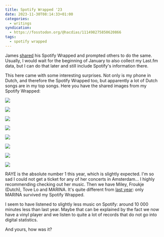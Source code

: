 ```yaml
---
title: Spotify Wrapped '23
date: 2023-11-30T08:14:33+01:00
categories:
  - writings
syndication:
  - https://fosstodon.org/@hacdias/111498275850620866
tags:
  - spotify wrapped
---
```


James [shared](https://jamesg.blog/2023/11/29/spotify-wrapped/) his Spotify Wrapped and prompted others to do the same. Usually, I would wait for the beginning of January to also collect my Last.fm data, but I can do that later and still include Spotify's information there.

<!--more-->

This here came with some interesting surprises. Not only is my phone in Dutch, and therefore the Spotify Wrapped too, but apparently a lot of Dutch songs are in my top songs. Here you have the shared images from my Spotify Wrapped:

<div class='fg' style='grid-template-columns: repeat(4, 1fr)'>

![](image:2023-11-30-spotify-wrapped-genres)

![](image:2023-11-30-spotify-wrapped-nijmegen)

![](image:2023-11-30-spotify-wrapped-minutes)

![](image:2023-11-30-spotify-wrapped-vampier)

![](image:2023-11-30-spotify-wrapped-top-nummer)

![](image:2023-11-30-spotify-wrapped-favorite-songs)

![](image:2023-11-30-spotify-wrapped-top-artist)

![](image:2023-11-30-spotify-wrapped-favorite-artists)

</div>

RAYE is the absolute number 1 this year, which is slightly expected. I'm so sad I could not get a ticket for any of her concerts in Amsterdam... I highly recommending checking out her music. Then we have Miley, Froukje (Dutch), Tove Lo and MARINA. It's quite different from [last year](/2023/01/02/year-in-music/): only MARINA survived my Spotify Wrapped.

I seem to have listened to slightly less music on Spotify: around 10 000 minutes less than last year. Maybe that can be explained by the fact we now have a vinyl player and we listen to quite a lot of records that do not go into digital statistics.

And yours, how was it?
